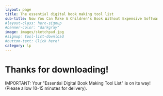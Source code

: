 ```yaml
---
layout: page
title: The essential digital book making tool list
sub-title: Now You Can Make A Children's Book Without Expensive Software!
#layout-class: hero-signup
#banner-color: "darkgray"
image: images/sketchpad.jpg
#signup: tool-list-download
#button-text: Click here!
category: lp
---
```

Thanks for downloading!
=======================

IMPORTANT: Your "Essential Digital Book Making Tool List" is on its way! (Please allow 10-15 minutes for delivery).
